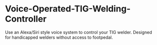# Voice-Operated-TIG-Welding-Controller
Use an Alexa/Siri style voice system to control your TIG welder.  Designed for handicapped welders without access to footpedal.
